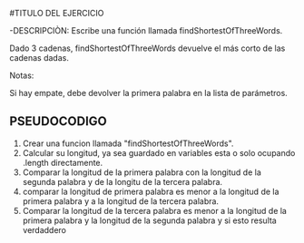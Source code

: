 
#TITULO DEL EJERCICIO

-DESCRIPCIÒN: Escribe una función llamada findShortestOfThreeWords.

Dado 3 cadenas, findShortestOfThreeWords devuelve el más corto de las cadenas dadas.

Notas:

Si hay empate, debe devolver la primera palabra en la lista de parámetros.

## PSEUDOCODIGO
1. Crear una funcion llamada "findShortestOfThreeWords".
2. Calcular su longitud, ya sea guardado en variables esta o solo ocupando .length directamente.
3. Comparar la longitud de la primera palabra con la longitud de la segunda palabra y de la longitu de la tercera palabra.
4. comparar la longitud de primera palabra es menor a la longitud de la primera palabra y a la longitud de la tercera palabra.
5. Comparar la longitud de la tercera palabra es menor a la longitud de la primera palabra y la longitud de la segunda palabra y si esto resulta verdaddero  
